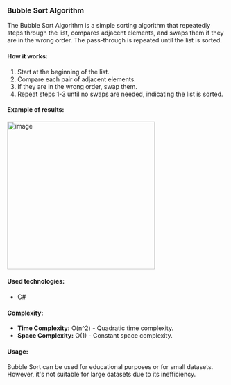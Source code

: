 ### Bubble Sort Algorithm

The Bubble Sort Algorithm is a simple sorting algorithm that repeatedly steps through the list, compares adjacent elements, and swaps them if they are in the wrong order. The pass-through is repeated until the list is sorted.

#### How it works:

1. Start at the beginning of the list.
2. Compare each pair of adjacent elements.
3. If they are in the wrong order, swap them.
4. Repeat steps 1-3 until no swaps are needed, indicating the list is sorted.

#### Example of results:
<img width="340" alt="image" src="https://github.com/PiotrStus/BubbleSort/assets/158161675/a620f8a1-d30f-42ff-8ad9-2a3c4b181eba">

#### Used technologies: 
- C#

#### Complexity:

- **Time Complexity:** O(n^2) - Quadratic time complexity.
- **Space Complexity:** O(1) - Constant space complexity.

#### Usage:

Bubble Sort can be used for educational purposes or for small datasets. However, it's not suitable for large datasets due to its inefficiency.



